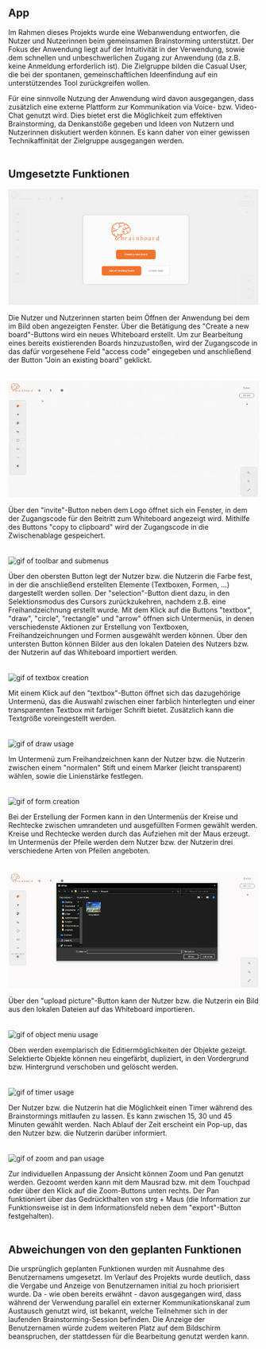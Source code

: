## App

Im Rahmen dieses Projekts wurde eine Webanwendung entworfen, die Nutzer und Nutzerinnen beim gemeinsamen Brainstorming unterstützt. Der Fokus der Anwendung liegt auf der Intuitivität in der Verwendung, sowie dem schnellen und unbeschwerlichen Zugang zur Anwendung (da z.B. keine Anmeldung erforderlich ist). Die Zielgruppe bilden die Casual User, die bei der spontanen, gemeinschaftlichen Ideenfindung auf ein unterstützendes Tool zurückgreifen wollen.

Für eine sinnvolle Nutzung der Anwendung wird davon ausgegangen, dass zusätzlich eine externe Plattform zur Kommunikation via Voice- bzw. Video-Chat genutzt wird. Dies bietet erst die Möglichkeit zum effektiven Brainstorming, da Denkanstöße gegeben und Ideen von Nutzern und Nutzerinnen diskutiert werden können. Es kann daher von einer gewissen Technikaffinität der Zielgruppe ausgegangen werden. 
<br>
<br>
## Umgesetzte Funktionen

![image of modal](https://github.com/UniRegensburg/mme-ws2020-projekte-brainstorming-1/blob/Dev/docs/assets/screenshots/modal.jpg)

Die Nutzer und Nutzerinnen starten beim Öffnen der Anwendung bei dem im Bild oben angezeigten Fenster. Über die Betätigung des "Create a new board"-Buttons wird ein neues Whiteboard erstellt. Um zur Bearbeitung eines bereits existierenden Boards hinzuzustoßen, wird der Zugangscode in das dafür vorgesehene Feld "access code" eingegeben und anschließend der Button "Join an existing board" geklickt.
<br>
<br>
<br>
![gif of access code modal](https://github.com/UniRegensburg/mme-ws2020-projekte-brainstorming-1/blob/Dev/docs/assets/gifs/access-code.gif)

Über den "invite"-Button neben dem Logo öffnet sich ein Fenster, in dem der Zugangscode für den Beitritt zum Whiteboard angezeigt wird. Mithilfe des Buttons "copy to clipboard" wird der Zugangscode in die Zwischenablage gespeichert.
<br>
<br>
<br>
![gif of toolbar and submenus](https://github.com/UniRegensburg/mme-ws2020-projekte-brainstorming-1/blob/Dev/docs/assets/gifs/toolbar.gif)

Über den obersten Button legt der Nutzer bzw. die Nutzerin die Farbe fest, in der die anschließend erstellten Elemente (Textboxen, Formen, ...) dargestellt werden sollen. Der "selection"-Button dient dazu, in den Selektionsmodus des Cursors zurückzukehren, nachdem z.B. eine Freihandzeichnung erstellt wurde. Mit dem Klick auf die Buttons "textbox", "draw", "circle", "rectangle" und "arrow" öffnen sich Untermenüs, in denen verschiedenste Aktionen zur Erstellung von Textboxen, Freihandzeichnungen und Formen ausgewählt werden können. Über den untersten Button können Bilder aus den lokalen Dateien des Nutzers bzw. der Nutzerin auf das Whiteboard importiert werden. 
<br>
<br>
<br>
![gif of textbox creation](https://github.com/UniRegensburg/mme-ws2020-projekte-brainstorming-1/blob/Dev/docs/assets/gifs/textbox.gif)

Mit einem Klick auf den "textbox"-Button öffnet sich das dazugehörige Untermenü, das die Auswahl zwischen einer farblich hinterlegten und einer transparenten Textbox mit farbiger Schrift bietet. Zusätzlich kann die Textgröße voreingestellt werden.
<br>
<br>
<br>
![gif of draw usage](https://github.com/UniRegensburg/mme-ws2020-projekte-brainstorming-1/blob/Dev/docs/assets/gifs/draw.gif)

Im Untermenü zum Freihandzeichnen kann der Nutzer bzw. die Nutzerin zwischen einem "normalen" Stift und einem Marker (leicht transparent) wählen, sowie die Linienstärke festlegen.
<br>
<br>
<br>
![gif of form creation](https://github.com/UniRegensburg/mme-ws2020-projekte-brainstorming-1/blob/Dev/docs/assets/gifs/form.gif)

Bei der Erstellung der Formen kann in den Untermenüs der Kreise und Rechtecke zwischen umrandeten und ausgefüllten Formen gewählt werden. Kreise und Rechtecke werden durch das Aufziehen mit der Maus erzeugt. Im Untermenüs der Pfeile werden dem Nutzer bzw. der Nutzerin drei verschiedene Arten von Pfeilen angeboten. 
<br>
<br>
<br>
![image of image import](https://github.com/UniRegensburg/mme-ws2020-projekte-brainstorming-1/blob/Dev/docs/assets/screenshots/image%20import.jpg)

Über den "upload picture"-Button kann der Nutzer bzw. die Nutzerin ein Bild aus den lokalen Dateien auf das Whiteboard importieren.
<br>
<br>
<br>
![gif of object menu usage](https://github.com/UniRegensburg/mme-ws2020-projekte-brainstorming-1/blob/Dev/docs/assets/gifs/object-menue.gif)

Oben werden exemplarisch die Editiermöglichkeiten der Objekte gezeigt. Selektierte Objekte können neu eingefärbt, dupliziert, in den Vordergrund bzw. Hintergrund verschoben und gelöscht werden. 
<br>
<br>
<br>
![gif of timer usage](https://github.com/UniRegensburg/mme-ws2020-projekte-brainstorming-1/blob/Dev/docs/assets/gifs/timer.gif)

Der Nutzer bzw. die Nutzerin hat die Möglichkeit einen Timer während des Brainstormings mitlaufen zu lassen. Es kann zwischen 15, 30 und 45 Minuten gewählt werden. Nach Ablauf der Zeit erscheint ein Pop-up, das den Nutzer bzw. die Nutzerin darüber informiert. 
<br>
<br>
<br>
![gif of zoom and pan usage](https://github.com/UniRegensburg/mme-ws2020-projekte-brainstorming-1/blob/Dev/docs/assets/gifs/zoom-and-pan.gif)

Zur individuellen Anpassung der Ansicht können Zoom und Pan genutzt werden. Gezoomt werden kann mit dem Mausrad bzw. mit dem Touchpad oder über den Klick auf die Zoom-Buttons unten rechts. Der Pan funktioniert über das Gedrückthalten von strg + Maus (die Information zur Funktionsweise ist in dem Informationsfeld neben dem "export"-Button festgehalten).
<br>
<br>
## Abweichungen von den geplanten Funktionen

Die ursprünglich geplanten Funktionen wurden mit Ausnahme des Benutzernamens umgesetzt. Im Verlauf des Projekts wurde deutlich, dass die Vergabe und Anzeige von Benutzernamen initial zu hoch priorisiert wurde. Da - wie oben bereits erwähnt - davon ausgegangen wird, dass während der Verwendung parallel ein externer Kommunikationskanal zum Austausch genutzt wird, ist bekannt, welche Teilnehmer sich in der laufenden Brainstorming-Session befinden. Die Anzeige der Benutzernamen würde zudem weiteren Platz auf dem Bildschirm beanspruchen, der stattdessen für die Bearbeitung genutzt werden kann. 
